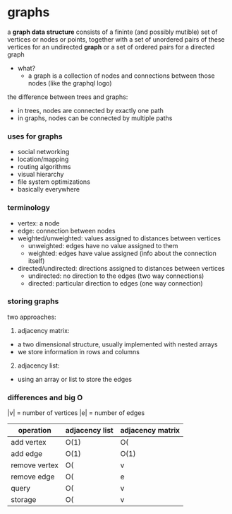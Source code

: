 # graphs

a **graph data structure** consists of a fininte (and possibly mutible) set of vertices or nodes or points, together with a set of unordered pairs of these vertices for an undirected **graph** or a set of ordered pairs for a directed graph
- what?
  - a graph is a collection of nodes and connections between those nodes (like the graphql logo)

the difference between trees and graphs:
- in trees, nodes are connected by exactly one path
- in graphs, nodes can be connected by multiple paths

### uses for graphs
- social networking
- location/mapping
- routing algorithms
- visual hierarchy
- file system optimizations
- basically everywhere

### terminology
- vertex: a node
- edge: connection between nodes
- weighted/unweighted: values assigned to distances between vertices
  - unweighted: edges have no value assigned to them
  - weighted: edges have value assigned (info about the connection itself)
- directed/undirected: directions assigned to distances between vertices
  - undirected: no direction to the edges (two way connections)
  - directed: particular direction to edges (one way connection)

### storing graphs
two approaches:

1. adjacency matrix:
- a two dimensional structure, usually implemented with nested arrays
- we store information in rows and columns
2. adjacency list:
- using an array or list to store the edges

### differences and big O
|v| = number of vertices
|e| = number of edges

operation      | adjacency list | adjacency matrix
---------------|----------------|-----------------
add vertex     |O(1)            |O(|v^2|)
add edge       |O(1)            |O(1)
remove vertex  |O(|v| + |e|)    |O(|v^2|)
remove edge    |O(|e|)          |O(1)
query          |O(|v| + |e|)    |O(1)
storage        |O(|v| + |e|)    |O(|v^2|)






























